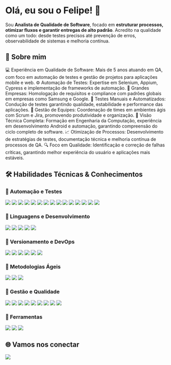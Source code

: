 # Olá, eu sou o Felipe! 👋

Sou **Analista de Qualidade de Software**, focado em **estruturar processos, otimizar fluxos e garantir entregas de alto padrão**.
Acredito na qualidade como um todo: desde testes precisos até prevenção de erros, observabilidade de sistemas e melhoria contínua.

## 📝 Sobre mim

💻 Experiência em Qualidade de Software: Mais de 5 anos atuando em QA, com foco em automação de testes e gestão de projetos para aplicações mobile e web.
⚙️ Automação de Testes: Expertise em Selenium, Appium, Cypress e implementação de frameworks de automação.
🏢 Grandes Empresas: Homologação de requisitos e compliance com padrões globais em empresas como Samsung e Google.
📝 Testes Manuais e Automatizados: Condução de testes garantindo qualidade, estabilidade e performance das aplicações.
👥 Gestão de Equipes: Coordenação de times em ambientes ágis com Scrum e Jira, promovendo produtividade e organização.
🎯 Visão Técnica Completa: Formação em Engenharia da Computação, experiência em desenvolvimento Android e automação, garantindo compreensão do ciclo completo de software.
📈 Otimização de Processos: Desenvolvimento de estratégias de testes, documentação técnica e melhoria contínua de processos de QA.
🔍 Foco em Qualidade: Identificação e correção de falhas críticas, garantindo melhor experiência do usuário e aplicações mais estáveis.

## 🛠️ Habilidades Técnicas & Conhecimentos

### 🔹 Automação e Testes
<p>
  <img src="https://img.shields.io/badge/Selenium-43B02A?style=flat&logo=selenium&logoColor=white"/>
  <img src="https://img.shields.io/badge/Appium-6800FF?style=flat&logo=appium&logoColor=white"/>
  <img src="https://img.shields.io/badge/Cypress-17202C?style=flat&logo=cypress&logoColor=white"/>
  <img src="https://img.shields.io/badge/Playwright-2EAD33?style=flat&logo=playwright&logoColor=white"/>
  <img src="https://img.shields.io/badge/Robot%20Framework-000000?style=flat"/>
  <img src="https://img.shields.io/badge/BDD-FF4500?style=flat"/>
  <img src="https://img.shields.io/badge/Gherkin-228B22?style=flat"/>
  <img src="https://img.shields.io/badge/Testes%20Exploratórios-4682B4?style=flat"/>
  <img src="https://img.shields.io/badge/Testes%20de%20Regressão-4169E1?style=flat"/>
  <img src="https://img.shields.io/badge/Testes%20de%20Caixa%20Preta-000000?style=flat&logoColor=white"/>
  <img src="https://img.shields.io/badge/Testes%20Mobile-FF69B4?style=flat"/>
  <img src="https://img.shields.io/badge/Testes%20Web-1E90FF?style=flat"/>
  <img src="https://img.shields.io/badge/Testes%20API-9400D3?style=flat"/>
  <img src="https://img.shields.io/badge/CodeceptJS-FF2D20?style=flat"/>
  <img src="https://img.shields.io/badge/REST%20Assured-008000?style=flat"/>
</p>

### 🔹 Linguagens e Desenvolvimento
<p>
  <img src="https://img.shields.io/badge/Java-007396?style=flat&logo=openjdk&logoColor=white"/>
  <img src="https://img.shields.io/badge/JavaScript-F7DF1E?style=flat&logo=javascript&logoColor=black"/>
  <img src="https://img.shields.io/badge/Kotlin-0095D5?style=flat&logo=kotlin&logoColor=white"/>
  <img src="https://img.shields.io/badge/Python-3776AB?style=flat&logo=python&logoColor=white"/>
  <img src="https://img.shields.io/badge/Android-3DDC84?style=flat&logo=android&logoColor=white"/>
</p>

### 🔹 Versionamento e DevOps
<p>
  <img src="https://img.shields.io/badge/Git-F05032?style=flat&logo=git&logoColor=white"/>
  <img src="https://img.shields.io/badge/GitHub-181717?style=flat&logo=github&logoColor=white"/>
  <img src="https://img.shields.io/badge/GitLab-FC6D26?style=flat&logo=gitlab&logoColor=white"/>
  <img src="https://img.shields.io/badge/DevOps-0078D7?style=flat&logo=azuredevops&logoColor=white"/>
  <img src="https://img.shields.io/badge/CI/CD-228B22?style=flat"/>
  <img src="https://img.shields.io/badge/Integração%20Contínua-4682B4?style=flat"/>
</p>

### 🔹 Metodologias Ágeis
<p>
  <img src="https://img.shields.io/badge/SCRUM-6DB33F?style=flat"/>
  <img src="https://img.shields.io/badge/Kanban-FFB300?style=flat"/>
  <img src="https://img.shields.io/badge/Metodologias%20Ágeis-008080?style=flat"/>
</p>

### 🔹 Gestão e Qualidade
<p>
  <img src="https://img.shields.io/badge/Gestão%20de%20Testes%20de%20Software-2F4F4F?style=flat"/>
  <img src="https://img.shields.io/badge/Homologação%20de%20Requisitos-191970?style=flat"/>
  <img src="https://img.shields.io/badge/Controle%20de%20Qualidade-8B0000?style=flat"/>
  <img src="https://img.shields.io/badge/Liderança%20de%20Equipes-000080?style=flat"/>
  <img src="https://img.shields.io/badge/Gestão%20de%20Cronograma-708090?style=flat"/>
  <img src="https://img.shields.io/badge/Análise%20de%20Riscos-B22222?style=flat"/>
  <img src="https://img.shields.io/badge/Documentação%20Técnica-800080?style=flat"/>
  <img src="https://img.shields.io/badge/Compliance-191970?style=flat"/>
  <img src="https://img.shields.io/badge/Padrões%20de%20Qualidade-8B4513?style=flat"/>
</p>

### 🔹 Ferramentas
<p>
  <img src="https://img.shields.io/badge/Jira-0052CC?style=flat&logo=jira&logoColor=white"/>
  <img src="https://img.shields.io/badge/Trello-026AA7?style=flat&logo=trello&logoColor=white"/>
  <img src="https://img.shields.io/badge/Postman-FF6C37?style=flat&logo=postman&logoColor=white"/>
</p>

## 🌐 Vamos nos conectar
<p>
  <a href="https://www.linkedin.com/in/felipe-borges-farah-5a555293/" target="_blank">
    <img src="https://img.shields.io/badge/LinkedIn-0A66C2?style=flat&logo=linkedin&logoColor=white"/>
  </a>
</p>








